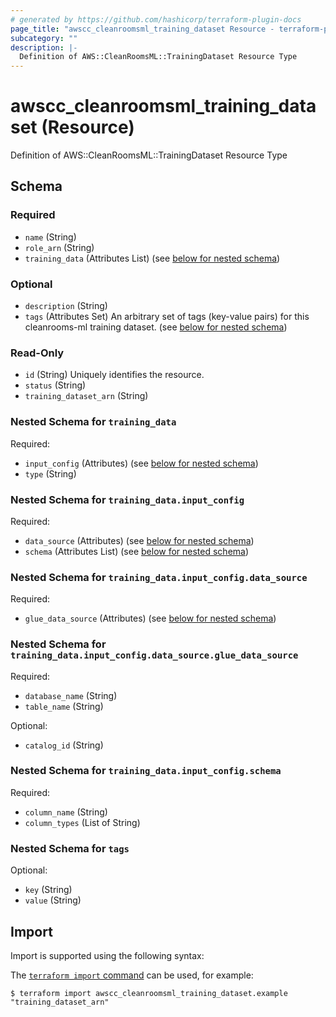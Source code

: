 ```yaml
---
# generated by https://github.com/hashicorp/terraform-plugin-docs
page_title: "awscc_cleanroomsml_training_dataset Resource - terraform-provider-awscc"
subcategory: ""
description: |-
  Definition of AWS::CleanRoomsML::TrainingDataset Resource Type
---
```


# awscc_cleanroomsml_training_dataset (Resource)

Definition of AWS::CleanRoomsML::TrainingDataset Resource Type



<!-- schema generated by tfplugindocs -->
## Schema

### Required

- `name` (String)
- `role_arn` (String)
- `training_data` (Attributes List) (see [below for nested schema](#nestedatt--training_data))

### Optional

- `description` (String)
- `tags` (Attributes Set) An arbitrary set of tags (key-value pairs) for this cleanrooms-ml training dataset. (see [below for nested schema](#nestedatt--tags))

### Read-Only

- `id` (String) Uniquely identifies the resource.
- `status` (String)
- `training_dataset_arn` (String)

<a id="nestedatt--training_data"></a>
### Nested Schema for `training_data`

Required:

- `input_config` (Attributes) (see [below for nested schema](#nestedatt--training_data--input_config))
- `type` (String)

<a id="nestedatt--training_data--input_config"></a>
### Nested Schema for `training_data.input_config`

Required:

- `data_source` (Attributes) (see [below for nested schema](#nestedatt--training_data--input_config--data_source))
- `schema` (Attributes List) (see [below for nested schema](#nestedatt--training_data--input_config--schema))

<a id="nestedatt--training_data--input_config--data_source"></a>
### Nested Schema for `training_data.input_config.data_source`

Required:

- `glue_data_source` (Attributes) (see [below for nested schema](#nestedatt--training_data--input_config--data_source--glue_data_source))

<a id="nestedatt--training_data--input_config--data_source--glue_data_source"></a>
### Nested Schema for `training_data.input_config.data_source.glue_data_source`

Required:

- `database_name` (String)
- `table_name` (String)

Optional:

- `catalog_id` (String)



<a id="nestedatt--training_data--input_config--schema"></a>
### Nested Schema for `training_data.input_config.schema`

Required:

- `column_name` (String)
- `column_types` (List of String)




<a id="nestedatt--tags"></a>
### Nested Schema for `tags`

Optional:

- `key` (String)
- `value` (String)

## Import

Import is supported using the following syntax:

The [`terraform import` command](https://developer.hashicorp.com/terraform/cli/commands/import) can be used, for example:

```shell
$ terraform import awscc_cleanroomsml_training_dataset.example "training_dataset_arn"
```
